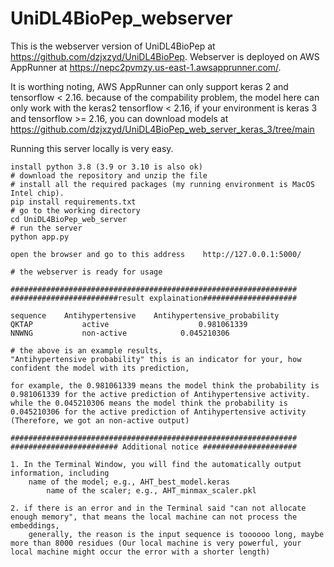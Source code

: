 # UniDL4BioPep_webserver
This is the webserver version of UniDL4BioPep at https://github.com/dzjxzyd/UniDL4BioPep.
Webserver is deployed on AWS AppRunner at https://nepc2pvmzy.us-east-1.awsapprunner.com/.

It is worthing noting, AWS AppRunner can only support keras 2 and tensorflow < 2.16. because of the compability problem, the model here can only work with the keras2 tensorflow < 2.16, if your environment is keras 3 and tensorflow >= 2.16, you can download models at https://github.com/dzjxzyd/UniDL4BioPep_web_server_keras_3/tree/main

Running this server locally is very easy.

```
install python 3.8 (3.9 or 3.10 is also ok)
# download the repository and unzip the file
# install all the required packages (my running environment is MacOS Intel chip).
pip install requirements.txt
# go to the working directory
cd UniDL4BioPep_web_server
# run the server
python app.py

open the browser and go to this address    http://127.0.0.1:5000/

# the webserver is ready for usage

################################################################
########################result explaination#####################

sequence	Antihypertensive	Antihypertensive_probability	
QKTAP	        active	                  0.981061339	              
NNWNG	        non-active	          0.045210306          

# the above is an example results,
"Antihypertensive probability" this is an indicator for your, how confident the model with its prediction,

for example, the 0.981061339 means the model think the probability is 0.981061339 for the active prediction of Antihypertensive activity.
while the 0.045210306 means the model think the probability is 0.045210306 for the active prediction of Antihypertensive activity (Therefore, we got an non-active output)

################################################################
######################## Additional notice #####################

1. In the Terminal Window, you will find the automatically output information, including
	name of the model; e.g., AHT_best_model.keras
        name of the scaler; e.g., AHT_minmax_scaler.pkl
	
2. if there is an error and in the Terminal said "can not allocate enough memory", that means the local machine can not process the embeddings,
	generally, the reason is the input sequence is toooooo long, maybe more than 8000 residues (Our local machine is very powerful, your local machine might occur the error with a shorter length)
	


```

